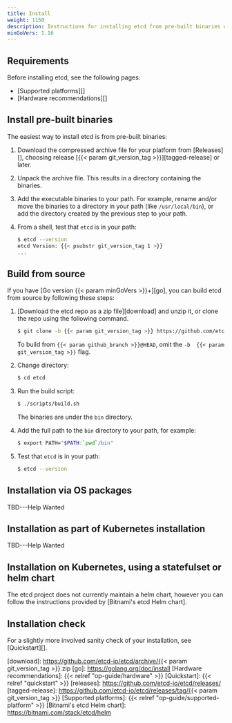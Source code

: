 ```yaml
---
title: Install
weight: 1150
description: Instructions for installing etcd from pre-built binaries or from source.
minGoVers: 1.16
---
```


## Requirements

Before installing etcd, see the following pages:

- [Supported platforms][]
- [Hardware recommendations][]

## Install pre-built binaries

The easiest way to install etcd is from pre-built binaries:

 1. Download the compressed archive file for your platform from [Releases][],
    choosing release [{{< param git_version_tag >}}][tagged-release] or later.
 2. Unpack the archive file. This results in a directory containing the binaries.
 3. Add the executable binaries to your path. For example, rename and/or move
    the binaries to a directory in your path (like `/usr/local/bin`), or add the
    directory created by the previous step to your path.
 4. From a shell, test that `etcd` is in your path:

    ```sh
    $ etcd --version
    etcd Version: {{< psubstr git_version_tag 1 >}}
    ...
    ```

## Build from source

If you have [Go version {{< param minGoVers >}}+][go], you can build etcd from
source by following these steps:

 1. [Download the etcd repo as a zip file][download] and unzip it, or clone the
    repo using the following command.

    ```sh
    $ git clone -b {{< param git_version_tag >}} https://github.com/etcd-io/etcd.git
    ```
    To build from `{{< param github_branch >}}@HEAD`, omit the `-b  {{< param
    git_version_tag >}}` flag.

 2. Change directory:

    ```sh
    $ cd etcd
    ```
 3. Run the build script:

    ```sh
    $ ./scripts/build.sh
    ```

    The binaries are under the `bin` directory.

 4. Add the full path to the `bin` directory to your path, for example:

    ```sh
    $ export PATH="$PATH:`pwd`/bin"
    ```

 5. Test that `etcd` is in your path:

    ```sh
    $ etcd --version
    ```

## Installation via OS packages

TBD---Help Wanted

## Installation as part of Kubernetes installation

TBD---Help Wanted

## Installation on Kubernetes, using a statefulset or helm chart

The etcd project does not currently maintain a helm chart, however you can follow the instructions provided by [Bitnami's etcd Helm chart].

## Installation check

For a slightly more involved sanity check of your installation, see
[Quickstart][].

[download]: https://github.com/etcd-io/etcd/archive/{{< param git_version_tag >}}.zip
[go]: https://golang.org/doc/install
[Hardware recommendations]: {{< relref "op-guide/hardware" >}}
[Quickstart]: {{< relref "quickstart" >}}
[releases]: https://github.com/etcd-io/etcd/releases/
[tagged-release]: https://github.com/etcd-io/etcd/releases/tag/{{< param git_version_tag >}}
[Supported platforms]: {{< relref "op-guide/supported-platform" >}}
[Bitnami's etcd Helm chart]: https://bitnami.com/stack/etcd/helm
